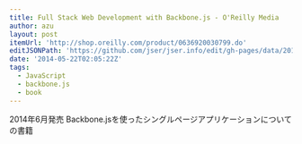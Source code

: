 ```yaml
---
title: Full Stack Web Development with Backbone.js - O'Reilly Media
author: azu
layout: post
itemUrl: 'http://shop.oreilly.com/product/0636920030799.do'
editJSONPath: 'https://github.com/jser/jser.info/edit/gh-pages/data/2014/05/index.json'
date: '2014-05-22T02:05:22Z'
tags:
  - JavaScript
  - backbone.js
  - book
---
```

2014年6月発売
Backbone.jsを使ったシングルページアプリケーションについての書籍
